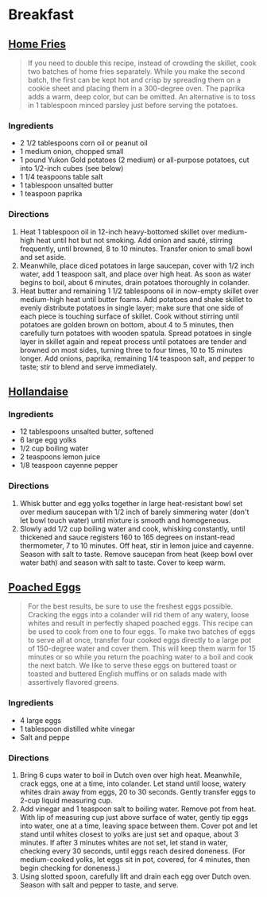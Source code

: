 # Breakfast

## [Home Fries](#home_fries)
> If you need to double this recipe, instead of crowding the skillet, cook two batches of home fries separately. While you make the second batch, the first can be kept hot and crisp by spreading them on a cookie sheet and placing them in a 300-degree oven. The paprika adds a warm, deep color, but can be omitted. An alternative is to toss in 1 tablespoon minced parsley just before serving the potatoes.

### Ingredients
* 2 1/2	tablespoons corn oil or peanut oil
* 1	medium onion, chopped small
* 1	pound Yukon Gold potatoes (2 medium) or all-purpose potatoes, cut into 1/2-inch cubes (see below)
* 1 1/4	teaspoons table salt
* 1	tablespoon unsalted butter
* 1	teaspoon paprika

### Directions
1. Heat 1 tablespoon oil in 12-inch heavy-bottomed skillet over medium-high heat until hot but not smoking. Add onion and sauté, stirring frequently, until browned, 8 to 10 minutes. Transfer onion to small bowl and set aside.
2. Meanwhile, place diced potatoes in large saucepan, cover with 1/2 inch water, add 1 teaspoon salt, and place over high heat. As soon as water begins to boil, about 6 minutes, drain potatoes thoroughly in colander.
3. Heat butter and remaining 1 1/2 tablespoons oil in now-empty skillet over medium-high heat until butter foams. Add potatoes and shake skillet to evenly distribute potatoes in single layer; make sure that one side of each piece is touching surface of skillet. Cook without stirring until potatoes are golden brown on bottom, about 4 to 5 minutes, then carefully turn potatoes with wooden spatula. Spread potatoes in single layer in skillet again and repeat process until potatoes are tender and browned on most sides, turning three to four times, 10 to 15 minutes longer. Add onions, paprika, remaining 1/4 teaspoon salt, and pepper to taste; stir to blend and serve immediately.

## [Hollandaise](#hollandaise)

### Ingredients
* 12	tablespoons unsalted butter, softened
* 6	large egg yolks
* 1/2	cup boiling water
* 2	teaspoons lemon juice
* 1/8	teaspoon cayenne pepper

### Directions
1. Whisk butter and egg yolks together in large heat-resistant bowl set over medium saucepan with 1/2 inch of barely simmering water (don't let bowl touch water) until mixture is smooth and homogeneous.
2. Slowly add 1/2 cup boiling water and cook, whisking constantly, until thickened and sauce registers 160 to 165 degrees on instant-read thermometer, 7 to 10 minutes. Off heat, stir in lemon juice and cayenne. Season with salt to taste.  Remove saucepan from heat (keep bowl over water bath) and season with salt to taste. Cover to keep warm.

## [Poached Eggs](#poached_eggs)
> For the best results, be sure to use the freshest eggs possible. Cracking the eggs into a colander will rid them of any watery, loose whites and result in perfectly shaped poached eggs. This recipe can be used to cook from one to four eggs. To make two batches of eggs to serve all at once, transfer four cooked eggs directly to a large pot of 150-degree water and cover them. This will keep them warm for 15 minutes or so while you return the poaching water to a boil and cook the next batch. We like to serve these eggs on buttered toast or toasted and buttered English muffins or on salads made with assertively flavored greens.

### Ingredients
* 4	large eggs
* 1	tablespoon distilled white vinegar
* Salt and peppe

### Directions
1. Bring 6 cups water to boil in Dutch oven over high heat. Meanwhile, crack eggs, one at a time, into colander. Let stand until loose, watery whites drain away from eggs, 20 to 30 seconds. Gently transfer eggs to 2-cup liquid measuring cup.
2. Add vinegar and 1 teaspoon salt to boiling water. Remove pot from heat. With lip of measuring cup just above surface of water, gently tip eggs into water, one at a time, leaving space between them. Cover pot and let stand until whites closest to yolks are just set and opaque, about 3 minutes. If after 3 minutes whites are not set, let stand in water, checking every 30 seconds, until eggs reach desired doneness. (For medium-cooked yolks, let eggs sit in pot, covered, for 4 minutes, then begin checking for doneness.)
3. Using slotted spoon, carefully lift and drain each egg over Dutch oven. Season with salt and pepper to taste, and serve.

